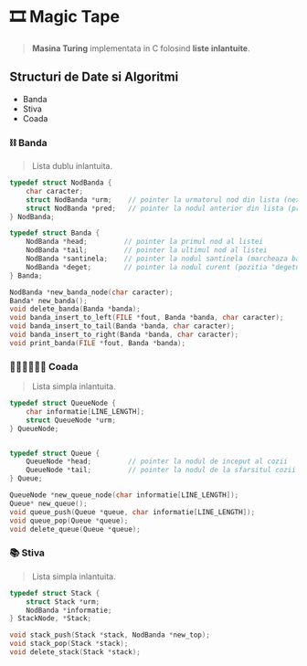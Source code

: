 # 🎞️ Magic Tape

> **Masina Turing** implementata in C folosind **liste inlantuite**.


## Structuri de Date si Algoritmi

- Banda
- Stiva
- Coada


### ⛓️ Banda

> Lista dublu inlantuita.

```c
typedef struct NodBanda {
    char caracter;
    struct NodBanda *urm;    // pointer la urmatorul nod din lista (next)
    struct NodBanda *pred;   // pointer la nodul anterior din lista (previous)
} NodBanda;

typedef struct Banda {
    NodBanda *head;         // pointer la primul nod al listei
    NodBanda *tail;         // pointer la ultimul nod al listei
    NodBanda *santinela;    // pointer la nodul santinela (marcheaza baza listei)
    NodBanda *deget;        // pointer la nodul curent (pozitia "degetului")
} Banda;
```


```c
NodBanda *new_banda_node(char caracter);
Banda* new_banda();
void delete_banda(Banda *banda);
void banda_insert_to_left(FILE *fout, Banda *banda, char caracter);
void banda_insert_to_tail(Banda *banda, char caracter);
void banda_insert_to_right(Banda *banda, char caracter);
void print_banda(FILE *fout, Banda *banda);
```


### 🚶‍♂️🚶‍♂️🚶‍♂️ Coada

> Lista simpla inlantuita.

```c
typedef struct QueueNode {
    char informatie[LINE_LENGTH];
    struct QueueNode *urm;
} QueueNode;


typedef struct Queue {
    QueueNode *head;         // pointer la nodul de inceput al cozii
    QueueNode *tail;         // pointer la nodul de la sfarsitul cozii
} Queue;
```


```c
QueueNode *new_queue_node(char informatie[LINE_LENGTH]);
Queue* new_queue();
void queue_push(Queue *queue, char informatie[LINE_LENGTH]);
void queue_pop(Queue *queue);
void delete_queue(Queue *queue);
```

### 📚 Stiva

> Lista simpla inlantuita.


```c
typedef struct Stack {
    struct Stack *urm;
    NodBanda *informatie;
} StackNode, *Stack;
```


```c
void stack_push(Stack *stack, NodBanda *new_top);
void stack_pop(Stack *stack);
void delete_stack(Stack *stack);
```